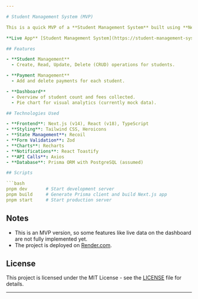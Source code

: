 ```yaml
---

# Student Management System (MVP)

This is a quick MVP of a **Student Management System** built using **Next.js**. The app allows basic student and payment management, with a dashboard for an overview of fee and student data.

**Live App** [Student Management System](https://student-management-system-42m1.onrender.com)

## Features

- **Student Management**
  - Create, Read, Update, Delete (CRUD) operations for students.

- **Payment Management**
  - Add and delete payments for each student.

- **Dashboard**
  - Overview of student count and fees collected.
  - Pie chart for visual analytics (currently mock data).

## Technologies Used

- **Frontend**: Next.js (v14), React (v18), TypeScript
- **Styling**: Tailwind CSS, Heroicons
- **State Management**: Recoil
- **Form Validation**: Zod
- **Charts**: Recharts
- **Notifications**: React Toastify
- **API Calls**: Axios
- **Database**: Prisma ORM with PostgreSQL (assumed)

## Scripts

```bash
pnpm dev       # Start development server
pnpm build     # Generate Prisma client and build Next.js app
pnpm start     # Start production server
```

## Notes

- This is an MVP version, so some features like live data on the dashboard are not fully implemented yet.
- The project is deployed on [Render.com](https://render.com).

## License

This project is licensed under the MIT License - see the [LICENSE](LICENSE) file for details.

---
```


